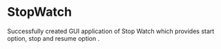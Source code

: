 # StopWatch
Successfully created GUI application of Stop Watch which provides start option, stop and resume option .
